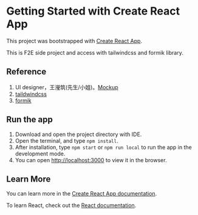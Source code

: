 # Getting Started with Create React App

This project was bootstrapped with [Create React App](https://github.com/facebook/create-react-app).

This is F2E side project and access with tailwindcss and formik library.

## Reference

1. UI designer，王瀅筑(先生/小姐)。[Mockup](https://xd.adobe.com/spec/b7c81880-bcab-4f71-641c-60dce629bde0-c1f9/)
2. [taildwindcss](https://tailwindcss.com/)
3. [formik](https://formik.org/)

## Run the app

1. Download and open the project directory with IDE.
2. Open the terminal, and type `npm install`.
3. After installation, type `npm start` or `npm run local` to run the app in the development mode.
4. You can open [http://localhost:3000](http://localhost:3000) to view it in the browser.

## Learn More

You can learn more in the [Create React App documentation](https://facebook.github.io/create-react-app/docs/getting-started).

To learn React, check out the [React documentation](https://reactjs.org/).
